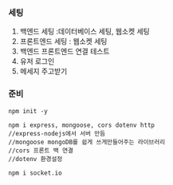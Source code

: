 ### 세팅

1. 백엔드 세팅 :데이터베이스 세팅, 웹소켓 세팅
2. 프론트엔드 세팅 : 웹소켓 세팅
3. 백엔드 프론트엔드 연결 테스트
4. 유저 로그인
5. 메세지 주고받기

### 준비 
```
npm init -y

npm i express, mongoose, cors dotenv http
//express-nodejs에서 서버 만듬
//mongoose mongoDB를 쉽게 쓰게만들어주는 라이브러리
//cors 프론트 백 연결
//dotenv 환경설정 

npm i socket.io
```
